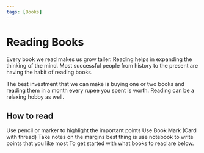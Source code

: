 ```yaml
---
tags: [Books]
---
```


# Reading Books

<!--markdownlint-disable MD013 MD029 MD036 MD024 MD033 MD040 MD042 MD001 MD051 MD025 MD052-->

Every book we read makes us grow taller. Reading helps in expanding the thinking of the mind. Most successful people from history to the present are having the habit of reading books.

The best investment that we can make is buying one or two books and reading them in a month every rupee you spent is worth. Reading can be a relaxing hobby as well.

## How to read

Use pencil or marker to highlight the important points
Use Book Mark (Card with thread)
Take notes on the margins best thing is use notebook to write points that you like most
To get started with what books to read are below.
